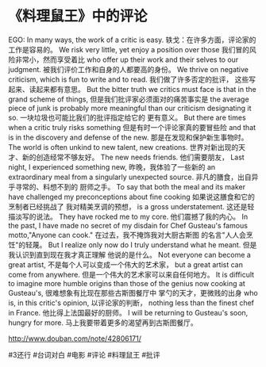 # 《料理鼠王》中的评论

EGO: In many ways, the work of a critic is easy.
轶戈：在许多方面，评论家的工作是容易的。
We risk very little, yet enjoy a position over those
我们冒的风险非常小，然而享受着比
who offer up their work and their selves to our judgment.
被我们评价工作和自身的人都要高的身份。
We thrive on negative criticism, which is fun to write and to read.
我们做了许多否定的批评， 这些写起来、读起来都有意思。
But the bitter truth we critics must face is that in the grand scheme of things,
但是我们批评家必须面对的痛苦事实是
the average piece of junk is probably more meaningful than our criticism designating it so.
一块垃圾也可能比我们的批评指定给它的 更有意义。
But there are times when a critic truly risks something
但是有时一个评论家真的要冒些险
and that is in the discovery and defense of the new.
那是在发现和保护新生事物时。
The world is often unkind to new talent, new creations.
世界对新出现的天才、新的创造经常不够友好。
The new needs friends. 他们需要朋友，
Last night, I experienced something new,
昨晚，我体验了一些新的
an extraordinary meal from a singularly unexpected source.
非凡的膳食，出自异乎寻常的、料想不到的 厨师之手。
To say that both the meal and its maker have challenged my preconceptions about fine cooking 如果说这膳食和它的烹制者已经挑战了 我对精美烹调的预想，
is a gross understatement.
这还是轻描淡写的说法。
They have rocked me to my core.
他们震撼了我的内心。
In the past, I have made no secret of my disdain for Chef Gusteau's famous motto,"Anyone can cook."
在过去，我不掩饰我对大厨古斯图 的名言"人人会烹饪"的轻蔑。
But I realize only now do I truly understand what he meant.
但是我认识到直到现在我才真正理解 他说的是什么。
Not everyone can become a great artist,
不是每个人可以变成一个伟大的艺术家，
but a great artist can come from anywhere.
但是一个伟大的艺术家可以来自任何地方。
It is difficult to imagine more humble origins than those of the genius now cooking at Gusteau's, 很难想象有比现在那些古斯图餐厅中 掌勺的天才，更微贱的出身
who is, in this critic's opinion,
以评论家的判断，
nothing less than the finest chef in France.
他比得上法国最好的厨师。
I will be returning to Gusteau's soon, hungry for more.
马上我要带着更多的渴望再到古斯图餐厅。

http://www.douban.com/note/42806171/

#3还行 #台词对白 #电影 #评论 #料理鼠王 #批评